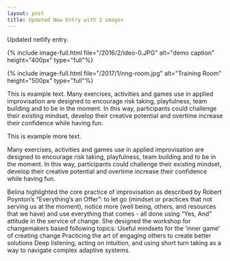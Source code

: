 ```yaml
---
layout: post
title: Updated New Entry with 2 images
---
```

Updated netlify entry. 

{% include image-full.html file="/2016/2/ideo-0.JPG" alt="demo caption" height="400px" type="full"%}

{% include image-full.html file="/2017/1/nng-room.jpg" alt="Training Room" height="500px" type="full"%}

This is example text. Many exercises, activities and games use in applied improvisation are designed to encourage risk taking, playfulness, team building and to be in the moment. In this way, participants could challenge their existing mindset, develop their creative potential and overtime increase their confidence while having fun.

<!--more-->

This is example more text.  

Many exercises, activities and games use in applied improvisation are designed to encourage risk taking, playfulness, team building and to be in the moment. In this way, participants could challenge their existing mindset, develop their creative potential and overtime increase their confidence while having fun.

Belina highlighted the core practice of improvisation as described by Robert Poynton’s “Everything’s an Offer”: to let go (mindset or practices that not serving us at the moment), notice more (well being, others, and resources that we have) and use everything that comes - all done using “Yes, And” attitude in the service of change. She designed the workshop for changemakers based following topics: Useful mindsets for the ‘inner game’ of creating change Practicing the art of engaging others to create better solutions Deep listening, acting on intuition, and using short turn taking as a way to navigate complex adaptive systems.